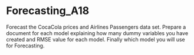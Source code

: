 # Forecasting_A18

Forecast the CocaCola prices and Airlines Passengers data set. Prepare a document for each model explaining 
how many dummy variables you have created and RMSE value for each model. Finally which model you will use for 
Forecasting.
